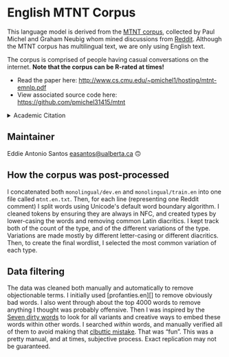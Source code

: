 English MTNT Corpus
===================

This language model is derived from the [MTNT corpus][MTNT], collected
by Paul Michel and Graham Neubig whom mined discussions from [Reddit][].
Although the MTNT corpus has multilingual text, we are only using
English text.

The corpus is comprised of people having casual conversations on the
internet. **Note that the corpus can be R-rated at times!**

 * Read the paper here: <http://www.cs.cmu.edu/~pmichel1/hosting/mtnt-emnlp.pdf>
 * View associated source code here: <https://github.com/pmichel31415/mtnt>

<details>
<summary>Academic Citation</summary>
```
@InProceedings{michel2018mtnt,
  author    = {Michel, Paul  and  Neubig, Graham},
  title     = {MTNT: A Testbed for Machine Translation of Noisy Text},
  booktitle = {Proceedings of the 2018 Conference on Empirical Methods in Natural Language Processing}
}
```
</details>

[MTNT]: http://www.cs.cmu.edu/~pmichel1/mtnt/
[Reddit]: https://reddit.com/

Maintainer
----------

Eddie Antonio Santos <easantos@ualberta.ca> 🙃

How the corpus was post-processed
---------------------------------

I concatenated both `monolingual/dev.en` and `monolingual/train.en` into
one file called `mtnt.en.txt`. Then, for each line (representing one
Reddit comment) I split words using Unicode's default word boundary
algorithm. I cleaned tokens by ensuring they are always in NFC, and
created types by lower-casing the words and removing common Latin
diacritics. I kept track both of the count of the type, and of the
different variations of the type. Variations are made mostly by
different letter-casing or different diacritics. Then, to create the
final wordlist, I selected the most common variation of each type.

Data filtering
--------------

The data was cleaned both manually and automatically to remove
objectionable terms. I initially used [profanties.en][] to remove
obviously bad words. I also went through about the top 4000 words to
remove anything I thought was probably offensive. Then I was inspired by
the [Seven dirty words](https://en.wikipedia.org/wiki/Seven_dirty_words)
to look for all variants and creative ways to embed these words within
other words. I searched _within_ words, and manually verified all of
them to avoid making that [clbuttic mistake][]. That was “fun”. This was
a pretty manual, and at times, subjective process. Exact replication may
not be guaranteed.


[profanities.en]: https://github.com/pmichel31415/mtnt/blob/master/resources/profanities.en
[clbuttic mistake]: https://thedailywtf.com/articles/The-Clbuttic-Mistake-
